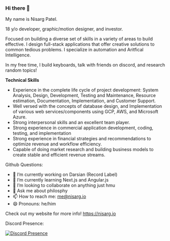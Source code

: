### Hi there 👋


My name is Nisarg Patel.

18 y/o developer, graphic/motion designer, and investor.

Focused on building a diverse set of skills in a variety of areas to build effective. I design full-stack applications that offer creative solutions to common tedious problems. I specialize in automation and Aritfical Intelligence.

In my free time, I build keyboards, talk with friends on discord, and research random topics!

**Technical Skills**
* Experience in the complete life cycle of project development: System Analysis, Design, Development, Testing and Maintenance, Resource estimation, Documentation, Implementation, and Customer Support.
* Well versed with the concepts of database design, and Implementation of various web services/components using GCP, AWS, and Microsoft Azure.
* Strong interpersonal skills and an excellent team player.
* Strong experience in commercial application development, coding, testing, and implementation
* Strong experience in financial strategies and recommendations to optimize revenue and workflow efficiency.
* Capable of doing market research and building business models to create stable and efficient revenue streams.

Github Questions:
- 🔭 I’m currently working on Darsian (Record Label)
- 🌱 I’m currently learning Next.js and Angular.js
- 👯 I’m looking to collaborate on anything just hmu
- 💬 Ask me about philosphy
- 📫 How to reach me: me@nisarg.io
- 😄 Pronouns: he/him


Check out my website for more info! https://nisarg.io



Discord Presence:

[![Discord Presence](https://lanyard-profile-readme.vercel.app/api/231643298282864640)](https://discord.com/users/231643298282864640)
